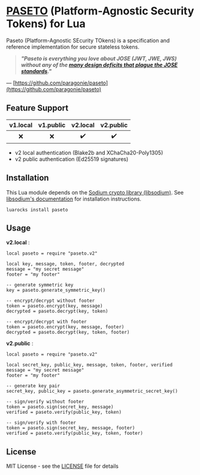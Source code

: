 # [PASETO](https://github.com/paragonie/paseto) (Platform-Agnostic Security Tokens) for Lua

Paseto (Platform-Agnostic SEcurity TOkens) is a specification and reference implementation for secure stateless tokens.

>__*"Paseto is everything you love about JOSE (JWT, JWE, JWS) without any of the [many design deficits that plague the JOSE standards](https://paragonie.com/blog/2017/03/jwt-json-web-tokens-is-bad-standard-that-everyone-should-avoid)."*__

— [https://github.com/paragonie/paseto](https://github.com/paragonie/paseto)

## Feature Support

| v1.local | v1.public | v2.local | v2.public |
| :---: | :---: | :---: | :---: |
| :x: | :x: | :heavy_check_mark: | :heavy_check_mark: |

- v2 local authentication (Blake2b and XChaCha20-Poly1305)
- v2 public authentication (Ed25519 signatures)

## Installation

This Lua module depends on the [Sodium crypto library (libsodium)](https://github.com/jedisct1/libsodium).
See [libsodium's documentation](https://download.libsodium.org/doc/installation/) for installation instructions.

```
luarocks install paseto
```

## Usage

__v2.local__ :
```
local paseto = require "paseto.v2"

local key, message, token, footer, decrypted
message = "my secret message"
footer = "my footer"

-- generate symmetric key
key = paseto.generate_symmetric_key()

-- encrypt/decrypt without footer
token = paseto.encrypt(key, message)
decrypted = paseto.decrypt(key, token)

-- encrypt/decrypt with footer
token = paseto.encrypt(key, message, footer)
decrypted = paseto.decrypt(key, token, footer)
```

__v2.public__ :
```
local paseto = require "paseto.v2"

local secret_key, public_key, message, token, footer, verified
message = "my secret message"
footer = "my footer"

-- generate key pair
secret_key, public_key = paseto.generate_asymmetric_secret_key()

-- sign/verify without footer
token = paseto.sign(secret_key, message)
verified = paseto.verify(public_key, token)

-- sign/verify with footer
token = paseto.sign(secret_key, message, footer)
verified = paseto.verify(public_key, token, footer)
```

## License

MIT License - see the [LICENSE](LICENSE) file for details
